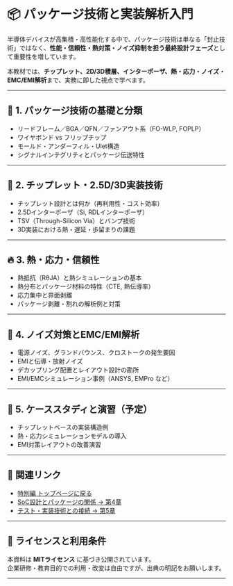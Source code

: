 # 📦 パッケージ技術と実装解析入門

半導体デバイスが高集積・高性能化する中で、パッケージ技術は単なる「封止技術」ではなく、**性能・信頼性・熱対策・ノイズ抑制を担う最終設計フェーズ**として重要性を増しています。

本教材では、**チップレット、2D/3D積層、インターポーザ、熱・応力・ノイズ・EMC/EMI解析**まで、実務に即した視点で学べます。

---

## 🧱 1. パッケージ技術の基礎と分類

- リードフレーム／BGA／QFN／ファンアウト系（FO-WLP, FOPLP）
- ワイヤボンド vs フリップチップ
- モールド・アンダーフィル・Ulet構造
- シグナルインテグリティとパッケージ伝送特性

---

## 🧩 2. チップレット・2.5D/3D実装技術

- チップレット設計とは何か（再利用性・コスト効率）
- 2.5Dインターポーザ（Si, RDLインターポーザ）
- TSV（Through-Silicon Via）とバンプ技術
- 3D実装における熱・遅延・歩留まりの課題

---

## 🔥 3. 熱・応力・信頼性

- 熱抵抗（RθJA）と熱シミュレーションの基本
- 熱分布とパッケージ材料の特性（CTE, 熱伝導率）
- 応力集中と界面剥離
- パッケージ剥離・割れの解析例と対策

---

## 📶 4. ノイズ対策とEMC/EMI解析

- 電源ノイズ、グランドバウンス、クロストークの発生要因
- EMIと伝導・放射ノイズ
- デカップリング配置とレイアウト設計の勘所
- EMI/EMCシミュレーション事例（ANSYS, EMPro など）

---

## 🧪 5. ケーススタディと演習（予定）

- チップレットベースの実装構造例
- 熱・応力シミュレーションモデルの導入
- EMI対策レイアウトの改善演習

---

## 📎 関連リンク

- [特別編 トップページに戻る](../README.md)
- [SoC設計とパッケージの関係 → 第4章](../../chapter4_soc_design/README.md)
- [テスト・実装技術との接続 → 第5章](../../chapter5_test_package/README.md)

---

## 📝 ライセンスと利用条件

本資料は **MITライセンス** に基づき公開されています。  
企業研修・教育目的での利用・改変は自由ですが、出典の明記をお願いします。

---
